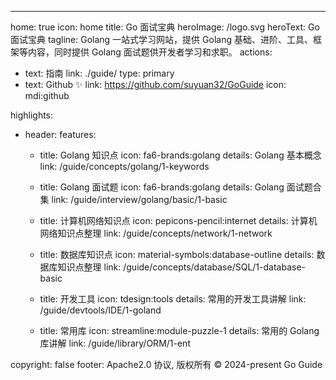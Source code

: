 ---
home: true
icon: home
title: Go 面试宝典
heroImage: /logo.svg
heroText: Go 面试宝典
tagline: Golang 一站式学习网站，提供 Golang 基础、进阶、工具、框架等内容，同时提供 Golang 面试题供开发者学习和求职。
actions:
  - text: 指南
    link: ./guide/
    type: primary
  - text: Github ✨
    link: https://github.com/suyuan32/GoGuide
    icon: mdi:github

highlights:
  - header: 
    features:

    - title: Golang 知识点
      icon: fa6-brands:golang
      details: Golang 基本概念
      link: /guide/concepts/golang/1-keywords

    - title: Golang 面试题
      icon: fa6-brands:golang
      details: Golang 面试题合集
      link: /guide/interview/golang/basic/1-basic

    - title: 计算机网络知识点
      icon: pepicons-pencil:internet
      details: 计算机网络知识点整理
      link: /guide/concepts/network/1-network

    - title: 数据库知识点
      icon: material-symbols:database-outline
      details: 数据库知识点整理
      link: /guide/concepts/database/SQL/1-database-basic
    
    - title: 开发工具
      icon: tdesign:tools
      details: 常用的开发工具讲解
      link: /guide/devtools/IDE/1-goland
    
    - title: 常用库
      icon: streamline:module-puzzle-1
      details: 常用的 Golang 库讲解
      link: /guide/library/ORM/1-ent

copyright: false
footer: Apache2.0 协议, 版权所有 © 2024-present Go Guide
